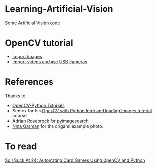 # Learning-Artificial-Vision
Some Artificial Vision code

# OpenCV tutorial
* [Import images](https://github.com/JaledMC/Learning-Artificial-Vision/blob/master/Import_images.ipynb)
* [Import videos and use USB cameras](https://github.com/JaledMC/Learning-Artificial-Vision/blob/master/import_videos_USB_cameras.ipynb)

# References
Thanks to:   
* [OpenCV-Python Tutorials](https://opencv-python-tutroals.readthedocs.io/en/latest/py_tutorials/py_tutorials.html)  
* Sentex for his [OpenCV with Python Intro and loading Images tutorial](https://pythonprogramming.net/loading-images-python-opencv-tutorial/) course  
* Adrian Rosebrock for [pyimagesearch](https://www.pyimagesearch.com/)   
* [Nina Garman](https://pixabay.com/en/users/billithecat-7996303/) for the origami example photo.   

# To read  
[So I Suck At 24: Automating Card Games Using OpenCV and Python](https://arnab.org/blog/so-i-suck-24-automating-card-games-using-opencv-and-python)  
